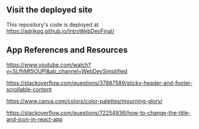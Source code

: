 ## Visit the deployed site

This repository's code is deployed at https://adrikgg.github.io/IntroWebDevFinal/

## App References and Resources

https://www.youtube.com/watch?v=SLfhMt5OUPI&ab_channel=WebDevSimplified

https://stackoverflow.com/questions/37887589/sticky-header-and-footer-scrollable-content

https://www.canva.com/colors/color-palettes/mourning-glory/

https://stackoverflow.com/questions/72254936/how-to-change-the-title-and-icon-in-react-app
